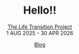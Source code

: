 <div align="center">

# Hello!!


[The Life Transition Project](https://github.com/hongkim25/TLTP)  
1 AUG 2025 - 30 APR 2026

[Blog](https://hongkim25.hashnode.dev)
</div>